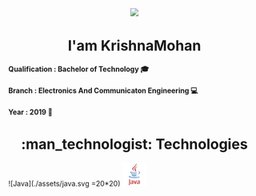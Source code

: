 <div align='center'>
 <img src="https://media.giphy.com/media/L61vTRWxdKA8KeMyS2/giphy.gif"  width='200px'>
 <h1 > I'am KrishnaMohan </h1>
 
 <div align="left">
    <h4>Qualification  : Bachelor of Technology &#127891;</h4>
    <h4>Branch : Electronics And Communicaton Engineering  &#128187;</h4>
    <h4>Year : 2019 &#128197;</h4>
 </div>
</div>

 <h1 align="center">:man_technologist: Technologies</h1>
<!-- <img src="https://www.vectorlogo.zone/logos/java/java-ar21.svg">
<img src="https://www.python.org/static/community_logos/python-logo-inkscape.svg" width="150px">
<img src="./assets/angular.svg" height="75px">
<img src="./assets/html-5.svg" height="70px">
<img src="./assets/css3.svg" height="75px">
<img src="./assets/bootstrap-icon.svg" height="75px">
<img src="./assets/javascript.svg" height="75px">
<img src="./assets/django.svg" height="75px">
<img src="./assets/mysql-7.svg" height="75px">
<img src="./assets/oracle-logo.svg" height="75px" width="150px"> -->

![Java](./assets/java.svg =20*20)
<img src="./assets/java.svg" width="48">
<!-- ![Java](https://img.shields.io/badge/-java-45b8d8?style=flat-square&logo=java&logoColor=white) -->
<!-- ![Python](https://img.shields.io/badge/-Python-blue?style=flat-square&logo=python&logoColor=white) -->
<!-- ![HTML5](https://img.shields.io/badge/-HTML5-E34F26?style=flat-square&logo=html5&logoColor=white) -->
<!-- ![CSS3](https://img.shields.io/badge/-CSS3-1572B6?style=flat-square&logo=css3) -->
<!-- ![JavaScript](https://img.shields.io/badge/-JavaScript-yellow?style=flat-rectangle&logo=javascript&logoColor=white)  -->
<!-- ![Bootstrap](https://img.shields.io/badge/-Bootstrap-563D7C?style=flat-square&logo=bootstrap) -->
<!-- ![npm](https://img.shields.io/badge/-NPM-CB3837?style=flat-square&logo=npm&logoColor=white) -->

<!-- ![Node.js](https://img.shields.io/badge/-Nodejs-43853d?style=flat-square&logo=Node.js&logoColor=white) -->
<!-- ![GitHub](https://img.shields.io/badge/-GitHub-181717?style=flat-square&logo=github&logoColor=white) -->

<!-- ![Angular](https://img.shields.io/badge/-Angular-red?style=flat-square&logo=angular&logoColor=white) -->

<!-- ![Spring](https://img.shields.io/badge/-Spring-green?style=flat-square&logo=spring&logoColor=white) -->
<!-- ### Imagination is more Important than Knowledge :brain: -->
<!--
**krishnamohan-code/krishnamohan-code** is a ✨ _special_ ✨ repository because its `README.md` (this file) appears on your GitHub profile.

Here are some ideas to get you started:

- 🔭 I’m currently working on ...
- 🌱 I’m currently learning ...
- 👯 I’m looking to collaborate on ...
- 🤔 I’m looking for help with ...
- 💬 Ask me about ...
- 📫 How to reach me: ...
- 😄 Pronouns: ...
- ⚡ Fun fact: ...
-->
